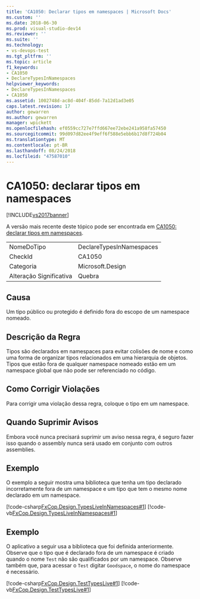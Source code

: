 ```yaml
---
title: 'CA1050: Declarar tipos em namespaces | Microsoft Docs'
ms.custom: ''
ms.date: 2018-06-30
ms.prod: visual-studio-dev14
ms.reviewer: ''
ms.suite: ''
ms.technology:
- vs-devops-test
ms.tgt_pltfrm: ''
ms.topic: article
f1_keywords:
- CA1050
- DeclareTypesInNamespaces
helpviewer_keywords:
- DeclareTypesInNamespaces
- CA1050
ms.assetid: 1002748d-ac8d-404f-85dd-7a12d1ad3e05
caps.latest.revision: 17
author: gewarren
ms.author: gewarren
manager: wpickett
ms.openlocfilehash: ef0559cc727e7ffd667ee72ebe241a958fa57450
ms.sourcegitcommit: 99d097d82ee4f9eff6f588e5ebb6b17d8f724b04
ms.translationtype: MT
ms.contentlocale: pt-BR
ms.lasthandoff: 08/24/2018
ms.locfileid: "47587010"
---
```

# <a name="ca1050-declare-types-in-namespaces"></a>CA1050: declarar tipos em namespaces
[!INCLUDE[vs2017banner](../includes/vs2017banner.md)]

A versão mais recente deste tópico pode ser encontrada em [CA1050: declarar tipos em namespaces](https://docs.microsoft.com/visualstudio/code-quality/ca1050-declare-types-in-namespaces).

|||
|-|-|
|NomeDoTipo|DeclareTypesInNamespaces|
|CheckId|CA1050|
|Categoria|Microsoft.Design|
|Alteração Significativa|Quebra|

## <a name="cause"></a>Causa
 Um tipo público ou protegido é definido fora do escopo de um namespace nomeado.

## <a name="rule-description"></a>Descrição da Regra
 Tipos são declarados em namespaces para evitar colisões de nome e como uma forma de organizar tipos relacionados em uma hierarquia de objetos. Tipos que estão fora de qualquer namespace nomeado estão em um namespace global que não pode ser referenciado no código.

## <a name="how-to-fix-violations"></a>Como Corrigir Violações
 Para corrigir uma violação dessa regra, coloque o tipo em um namespace.

## <a name="when-to-suppress-warnings"></a>Quando Suprimir Avisos
 Embora você nunca precisará suprimir um aviso nessa regra, é seguro fazer isso quando o assembly nunca será usado em conjunto com outros assemblies.

## <a name="example"></a>Exemplo
 O exemplo a seguir mostra uma biblioteca que tenha um tipo declarado incorretamente fora de um namespace e um tipo que tem o mesmo nome declarado em um namespace.

 [!code-csharp[FxCop.Design.TypesLiveInNamespaces#1](../snippets/csharp/VS_Snippets_CodeAnalysis/FxCop.Design.TypesLiveInNamespaces/cs/FxCop.Design.TypesLiveInNamespaces.cs#1)]
 [!code-vb[FxCop.Design.TypesLiveInNamespaces#1](../snippets/visualbasic/VS_Snippets_CodeAnalysis/FxCop.Design.TypesLiveInNamespaces/vb/FxCop.Design.TypesLiveInNamespaces.vb#1)]

## <a name="example"></a>Exemplo
 O aplicativo a seguir usa a biblioteca que foi definida anteriormente. Observe que o tipo que é declarado fora de um namespace é criado quando o nome `Test` não são qualificados por um namespace. Observe também que, para acessar o `Test` digitar `Goodspace`, o nome do namespace é necessário.

 [!code-csharp[FxCop.Design.TestTypesLive#1](../snippets/csharp/VS_Snippets_CodeAnalysis/FxCop.Design.TestTypesLive/cs/FxCop.Design.TestTypesLive.cs#1)]
 [!code-vb[FxCop.Design.TestTypesLive#1](../snippets/visualbasic/VS_Snippets_CodeAnalysis/FxCop.Design.TestTypesLive/vb/FxCop.Design.TestTypesLive.vb#1)]



